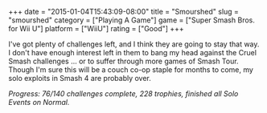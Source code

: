 +++
date = "2015-01-04T15:43:09-08:00"
title = "Smourshed"
slug = "smourshed"
category = ["Playing A Game"]
game = ["Super Smash Bros. for Wii U"]
platform = ["WiiU"]
rating = ["Good"]
+++

I've got plenty of challenges left, and I think they are going to stay that way.  I don't have enough interest left in them to bang my head against the Cruel Smash challenges ... or to suffer through more games of Smash Tour.  Though I'm sure this will be a couch co-op staple for months to come, my solo exploits in Smash 4 are probably over.

<i>Progress: 76/140 challenges complete, 228 trophies, finished all Solo Events on Normal.</i>